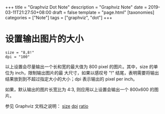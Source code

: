 +++
title = "Graphviz Dot Note"
description = "Graphviz Note"
date = 2019-03-11T21:27:50+08:00
draft = false
template = "page.html"
[taxonomies]
categories =  ["Note"]
tags = ["graphviz", "dot"]
+++

# 设置输出图片的大小

```
size = "8,8!"
dpi = "100"
```

以上设置会尽量输出一个长和宽的最大值为 800 pixel 的图片。其中，size 的单位为 inch，限制输出图片的最
大尺寸，如果以感叹号 "!" 结尾，表明需要将输出结果放到到不超过指定大小的大小；dpi 表示输出的 pixel
per inch。

如果，默认输出的图片长宽比为 4:3, 则应用以上设置会输出一个 800x600 的图片。

参见 Graphviz 文档之说明： [size](https://graphviz.gitlab.io/_pages/doc/info/attrs.html#d:size)
[dpi](https://graphviz.gitlab.io/_pages/doc/info/attrs.html#d:dpi)
[ratio](https://graphviz.gitlab.io/_pages/doc/info/attrs.html#d:ratio)

